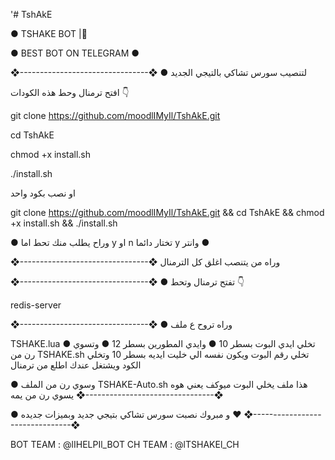
'# TshAkE



● TSHAKE BOT |🦁

● BEST BOT ON TELEGRAM ●

❖--------------------------------❖ ● لتنصيب سورس تشاكي بالتيجي الجديد

افتح ترمنال وحط هذه الكودات 👇

git clone https://github.com/moodlIMyIl/TshAkE.git


 cd TshAkE

chmod +x install.sh


 ./install.sh

او نصب بكود واحد

git clone https://github.com/moodlIMyIl/TshAkE.git && cd TshAkE && chmod +x install.sh && ./install.sh

● وراح يطلب منك تحط اما y او n تختار دائما y وانتر ●

❖--------------------------------❖ وراه من يتنصب اغلق كل الترمنال

❖--------------------------------❖ ● تفتح ترمنال وتحط 👇

redis-server

❖--------------------------------❖ ● وراه تروح ع ملف

TSHAKE.lua ● تخلي ايدي البوت بسطر 10 ● وايدي المطورين بسطر 12 ● وتسوي رن من TSHAKE.sh تخلي رقم البوت ويكون نفسه الي خليت ايديه بسطر 10 وتخلي الكود ويشتغل عندك اطلع من ترمنال

● وسوي رن من الملف TSHAKE-Auto.sh هذا ملف يخلي البوت ميوكف يعني هوه يسوي رن من يمه ❖--------------------------------❖

● و مبروك نصبت سورس تشاكي بتيجي جديد وبميزات جديده ❤️ ❖--------------------------------❖

BOT TEAM : @lIHELPIl_BOT
CH TEAM : @lTSHAKEl_CH
